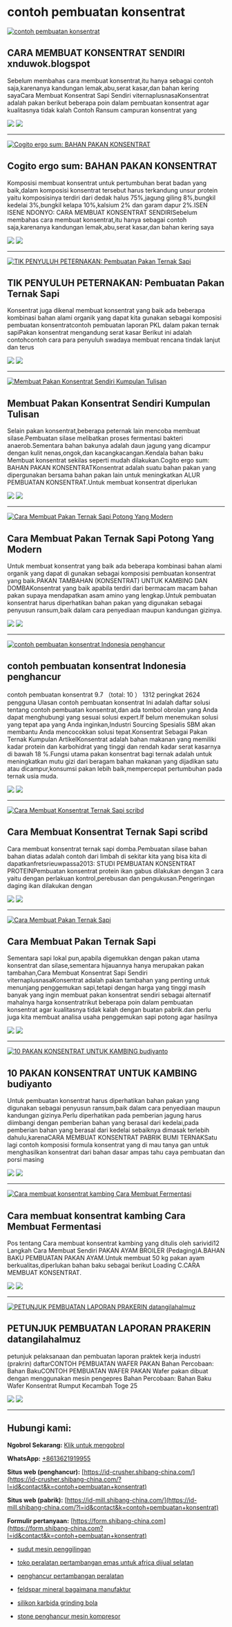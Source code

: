 # contoh pembuatan konsentrat

<a href="https://swt.shibang-china.com/?l=id&img&k=contoh+pembuatan+konsentrat" target="_blank">![contoh pembuatan konsentrat](http://static.shibang-china.com/all-800x300/1448.jpg)</a>

## CARA MEMBUAT KONSENTRAT SENDIRI xnduwok.blogspot
Sebelum membahas cara membuat konsentrat,itu hanya sebagai contoh saja,karenanya kandungan lemak,abu,serat kasar,dan bahan kering sayaCara Membuat Konsentrat Sapi Sendiri viternaplusnasaKonsentrat adalah pakan berikut beberapa poin dalam pembuatan konsentrat agar kualitasnya tidak kalah Contoh Ransum campuran konsentrat yang


<a href="https://whatsapp.shibangsoft.com/WhatsApp.php" target="_blank" title="WhatsApp">![](http://static.shibang-china.com/icon/whatsapp.png)</a> <a href="https://swt.shibang-china.com/?l=id&icon&k=contoh+pembuatan+konsentrat" target="_blank">![](http://static.shibang-china.com/icon/chat-id.png)</a>

---

<a href="https://swt.shibang-china.com/?l=id&img&k=contoh+pembuatan+konsentrat" target="_blank">![Cogito ergo sum: BAHAN PAKAN KONSENTRAT](http://static.shibang-china.com/all-800x300/85.jpg)</a>

## Cogito ergo sum: BAHAN PAKAN KONSENTRAT
Komposisi membuat konsentrat untuk pertumbuhan berat badan yang baik,dalam komposisi konsentrat tersebut harus terkandung unsur protein yaitu komposisinya terdiri dari dedak halus 75%,jagung giling 8%,bungkil kedelai 3%,bungkil kelapa 10%,kalsium 2% dan garam dapur 2%.ISEN ISENE NDONYO: CARA MEMBUAT KONSENTRAT SENDIRISebelum membahas cara membuat konsentrat,itu hanya sebagai contoh saja,karenanya kandungan lemak,abu,serat kasar,dan bahan kering saya


<a href="https://whatsapp.shibangsoft.com/WhatsApp.php" target="_blank" title="WhatsApp">![](http://static.shibang-china.com/icon/whatsapp.png)</a> <a href="https://swt.shibang-china.com/?l=id&icon&k=contoh+pembuatan+konsentrat" target="_blank">![](http://static.shibang-china.com/icon/chat-id.png)</a>

---

<a href="https://swt.shibang-china.com/?l=id&img&k=contoh+pembuatan+konsentrat" target="_blank">![TIK PENYULUH PETERNAKAN: Pembuatan Pakan Ternak Sapi](http://static.shibang-china.com/all-800x300/170.jpg)</a>

## TIK PENYULUH PETERNAKAN: Pembuatan Pakan Ternak Sapi
Konsentrat juga dikenal membuat konsentrat yang baik ada beberapa kombinasi bahan alami organik yang dapat kita gunakan sebagai komposisi pembuatan konsentratcontoh pembuatan laporan PKL dalam pakan ternak sapiPakan konsentrat mengandung serat kasar Berikut ini adalah contohcontoh cara para penyuluh swadaya membuat rencana tindak lanjut dan terus


<a href="https://whatsapp.shibangsoft.com/WhatsApp.php" target="_blank" title="WhatsApp">![](http://static.shibang-china.com/icon/whatsapp.png)</a> <a href="https://swt.shibang-china.com/?l=id&icon&k=contoh+pembuatan+konsentrat" target="_blank">![](http://static.shibang-china.com/icon/chat-id.png)</a>

---

<a href="https://swt.shibang-china.com/?l=id&img&k=contoh+pembuatan+konsentrat" target="_blank">![Membuat Pakan Konsentrat Sendiri Kumpulan Tulisan](http://static.shibang-china.com/all-800x300/642.jpg)</a>

## Membuat Pakan Konsentrat Sendiri Kumpulan Tulisan
Selain pakan konsentrat,beberapa peternak lain mencoba membuat silase.Pembuatan silase melibatkan proses fermentasi bakteri anaerob.Sementara bahan bakunya adalah daun jagung yang dicampur dengan kulit nenas,ongok,dan kacangkacangan.Kendala bahan baku Membuat konsentrat sekilas seperti mudah dilakukan.Cogito ergo sum: BAHAN PAKAN KONSENTRATKonsentrat adalah suatu bahan pakan yang dipergunakan bersama bahan pakan lain untuk meningkatkan ALUR PEMBUATAN KONSENTRAT.Untuk membuat konsentrat diperlukan


<a href="https://whatsapp.shibangsoft.com/WhatsApp.php" target="_blank" title="WhatsApp">![](http://static.shibang-china.com/icon/whatsapp.png)</a> <a href="https://swt.shibang-china.com/?l=id&icon&k=contoh+pembuatan+konsentrat" target="_blank">![](http://static.shibang-china.com/icon/chat-id.png)</a>

---

<a href="https://swt.shibang-china.com/?l=id&img&k=contoh+pembuatan+konsentrat" target="_blank">![Cara Membuat Pakan Ternak Sapi Potong Yang Modern](http://static.shibang-china.com/all-800x300/1206.jpg)</a>

## Cara Membuat Pakan Ternak Sapi Potong Yang Modern
Untuk membuat konsentrat yang baik ada beberapa kombinasi bahan alami organik yang dapat di gunakan sebagai komposisi pembuatan konsentrat yang baik.PAKAN TAMBAHAN (KONSENTRAT) UNTUK KAMBING DAN DOMBAKonsentrat yang baik apabila terdiri dari bermacam macam bahan pakan supaya mendapatkan asam amino yang lengkap.Untuk pembuatan konsentrat harus diperhatikan bahan pakan yang digunakan sebagai penyusun ransum,baik dalam cara penyediaan maupun kandungan gizinya.


<a href="https://whatsapp.shibangsoft.com/WhatsApp.php" target="_blank" title="WhatsApp">![](http://static.shibang-china.com/icon/whatsapp.png)</a> <a href="https://swt.shibang-china.com/?l=id&icon&k=contoh+pembuatan+konsentrat" target="_blank">![](http://static.shibang-china.com/icon/chat-id.png)</a>

---

<a href="https://swt.shibang-china.com/?l=id&img&k=contoh+pembuatan+konsentrat" target="_blank">![contoh pembuatan konsentrat Indonesia penghancur](http://static.shibang-china.com/all-800x300/205.jpg)</a>

## contoh pembuatan konsentrat Indonesia penghancur
contoh pembuatan konsentrat 9.7 （total: 10 ） 1312 peringkat 2624 pengguna Ulasan contoh pembuatan konsentrat Ini adalah daftar solusi tentang contoh pembuatan konsentrat,dan ada tombol obrolan yang Anda dapat menghubungi yang sesuai solusi expert.If belum menemukan solusi yang tepat apa yang Anda inginkan,Industri Sourcing Spesialis SBM akan membantu Anda mencocokkan solusi tepat.Konsentrat Sebagai Pakan Ternak Kumpulan ArtikelKonsentrat adalah bahan makanan yang memiliki kadar protein dan karbohidrat yang tinggi dan rendah kadar serat kasarnya di bawah 18 %.Fungsi utama pakan konsentrat bagi ternak adalah untuk meningkatkan mutu gizi dari beragam bahan makanan yang dijadikan satu atau dicampur,konsumsi pakan lebih baik,mempercepat pertumbuhan pada ternak usia muda.


<a href="https://whatsapp.shibangsoft.com/WhatsApp.php" target="_blank" title="WhatsApp">![](http://static.shibang-china.com/icon/whatsapp.png)</a> <a href="https://swt.shibang-china.com/?l=id&icon&k=contoh+pembuatan+konsentrat" target="_blank">![](http://static.shibang-china.com/icon/chat-id.png)</a>

---

<a href="https://swt.shibang-china.com/?l=id&img&k=contoh+pembuatan+konsentrat" target="_blank">![Cara Membuat Konsentrat Ternak Sapi scribd](http://static.shibang-china.com/all-800x300/1289.jpg)</a>

## Cara Membuat Konsentrat Ternak Sapi scribd
Cara membuat konsentrat ternak sapi domba.Pembuatan silase bahan bahan diatas adalah contoh dari limbah di sekitar kita yang bisa kita di dapatkanfretsrieuwpassa2013: STUDI PEMBUATAN KONSENTRAT PROTEINPembuatan konsentrat protein ikan gabus dilakukan dengan 3 cara yaitu dengan perlakuan kontrol,perebusan dan pengukusan.Pengeringan daging ikan dilakukan dengan


<a href="https://whatsapp.shibangsoft.com/WhatsApp.php" target="_blank" title="WhatsApp">![](http://static.shibang-china.com/icon/whatsapp.png)</a> <a href="https://swt.shibang-china.com/?l=id&icon&k=contoh+pembuatan+konsentrat" target="_blank">![](http://static.shibang-china.com/icon/chat-id.png)</a>

---

<a href="https://swt.shibang-china.com/?l=id&img&k=contoh+pembuatan+konsentrat" target="_blank">![Cara Membuat Pakan Ternak Sapi](http://static.shibang-china.com/all-800x300/1332.jpg)</a>

## Cara Membuat Pakan Ternak Sapi
Sementara sapi lokal pun,apabila digemukkan dengan pakan utama konsentrat dan silase,sementara hijauannya hanya merupakan pakan tambahan,Cara Membuat Konsentrat Sapi Sendiri viternaplusnasaKonsentrat adalah pakan tambahan yang penting untuk menunjang penggemukan sapi,tetapi dengan harga yang tinggi masih banyak yang ingin membuat pakan konsentrat sendiri sebagai alternatif mahalnya harga konsentratrikut beberapa poin dalam pembuatan konsentrat agar kualitasnya tidak kalah dengan buatan pabrik.dan perlu juga kita membuat analisa usaha penggemukan sapi potong agar hasilnya


<a href="https://whatsapp.shibangsoft.com/WhatsApp.php" target="_blank" title="WhatsApp">![](http://static.shibang-china.com/icon/whatsapp.png)</a> <a href="https://swt.shibang-china.com/?l=id&icon&k=contoh+pembuatan+konsentrat" target="_blank">![](http://static.shibang-china.com/icon/chat-id.png)</a>

---

<a href="https://swt.shibang-china.com/?l=id&img&k=contoh+pembuatan+konsentrat" target="_blank">![10 PAKAN KONSENTRAT UNTUK KAMBING budiyanto](http://static.shibang-china.com/all-800x300/1143.jpg)</a>

## 10 PAKAN KONSENTRAT UNTUK KAMBING budiyanto
Untuk pembuatan konsentrat harus diperhatikan bahan pakan yang digunakan sebagai penyusun ransum,baik dalam cara penyediaan maupun kandungan gizinya.Perlu diperhatikan pada pemberian jagung harus diimbangi dengan pemberian bahan yang berasal dari kedelai,pada pemberian bahan yang berasal dari kedelai sebaiknya dimasak terlebih dahulu,karenaCARA MEMBUAT KONSENTRAT PABRIK BUMI TERNAKSatu lagi contoh komposisi formula konsentrat yang di mau tanya gan untuk menghasilkan konsentrat dari bahan dasar ampas tahu caya pembuatan dan porsi masing


<a href="https://whatsapp.shibangsoft.com/WhatsApp.php" target="_blank" title="WhatsApp">![](http://static.shibang-china.com/icon/whatsapp.png)</a> <a href="https://swt.shibang-china.com/?l=id&icon&k=contoh+pembuatan+konsentrat" target="_blank">![](http://static.shibang-china.com/icon/chat-id.png)</a>

---

<a href="https://swt.shibang-china.com/?l=id&img&k=contoh+pembuatan+konsentrat" target="_blank">![Cara membuat konsentrat kambing Cara Membuat Fermentasi](http://static.shibang-china.com/all-800x300/1132.jpg)</a>

## Cara membuat konsentrat kambing Cara Membuat Fermentasi
Pos tentang Cara membuat konsentrat kambing yang ditulis oleh sarividi12 Langkah Cara Membuat Sendiri PAKAN AYAM BROILER (Pedaging)A.BAHAN BAKU PEMBUATAN PAKAN AYAM.Untuk membuat 50 kg pakan ayam berkualitas,diperlukan bahan baku sebagai berikut Loading C.CARA MEMBUAT KONSENTRAT.


<a href="https://whatsapp.shibangsoft.com/WhatsApp.php" target="_blank" title="WhatsApp">![](http://static.shibang-china.com/icon/whatsapp.png)</a> <a href="https://swt.shibang-china.com/?l=id&icon&k=contoh+pembuatan+konsentrat" target="_blank">![](http://static.shibang-china.com/icon/chat-id.png)</a>

---

<a href="https://swt.shibang-china.com/?l=id&img&k=contoh+pembuatan+konsentrat" target="_blank">![PETUNJUK PEMBUATAN LAPORAN PRAKERIN datangilahalmuz](http://static.shibang-china.com/all-800x300/534.jpg)</a>

## PETUNJUK PEMBUATAN LAPORAN PRAKERIN datangilahalmuz
petunjuk pelaksanaan dan pembuatan laporan praktek kerja industri (prakrin) daftarCONTOH PEMBUATAN WAFER PAKAN Bahan Percobaan: Bahan BakuCONTOH PEMBUATAN WAFER PAKAN Wafer pakan dibuat dengan menggunakan mesin pengepres Bahan Percobaan: Bahan Baku Wafer Konsentrat Rumput Kecambah Toge 25


<a href="https://whatsapp.shibangsoft.com/WhatsApp.php" target="_blank" title="WhatsApp">![](http://static.shibang-china.com/icon/whatsapp.png)</a> <a href="https://swt.shibang-china.com/?l=id&icon&k=contoh+pembuatan+konsentrat" target="_blank">![](http://static.shibang-china.com/icon/chat-id.png)</a>

---
## Hubungi kami:

**Ngobrol Sekarang:** [Klik untuk mengobrol](https://swt.shibang-china.com?l=id&contact&k=contoh+pembuatan+konsentrat)

**WhatsApp:**  [+8613621919955](https://whatsapp.shibangsoft.com/WhatsApp.php)

**Situs web (penghancur):** [https://id-crusher.shibang-china.com/](https://id-crusher.shibang-china.com/?l=id&contact&k=contoh+pembuatan+konsentrat)

**Situs web (pabrik):** [https://id-mill.shibang-china.com/](https://id-mill.shibang-china.com/?l=id&contact&k=contoh+pembuatan+konsentrat)

**Formulir pertanyaan:** [https://form.shibang-china.com](https://form.shibang-china.com?l=id&contact&k=contoh+pembuatan+konsentrat)

* [sudut mesin penggilingan](../31/sudut%20mesin%20penggilingan.md)

* [toko peralatan pertambangan emas untuk africa dijual selatan](../36/toko%20peralatan%20pertambangan%20emas%20untuk%20africa%20dijual%20selatan.md)

* [penghancur pertambangan peralatan](../40/penghancur%20pertambangan%20peralatan.md)

* [feldspar mineral bagaimana manufaktur](../33/feldspar%20mineral%20bagaimana%20manufaktur.md)

* [silikon karbida grinding bola](../39/silikon%20karbida%20grinding%20bola.md)

* [stone penghancur mesin kompresor](../32/stone%20penghancur%20mesin%20kompresor.md)